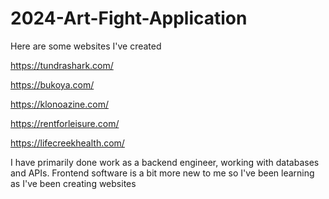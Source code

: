 # 2024-Art-Fight-Application

Here are some websites I've created

https://tundrashark.com/

https://bukoya.com/

https://klonoazine.com/

https://rentforleisure.com/

https://lifecreekhealth.com/

I have primarily done work as a backend engineer, working with databases and APIs. Frontend software is a bit more new to me so I've been learning as I've been creating websites
